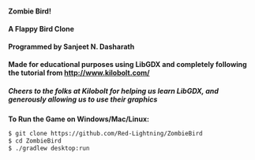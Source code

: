 #### Zombie Bird!

#### A Flappy Bird Clone
**Programmed by Sanjeet N. Dasharath**
#### Made for educational purposes using LibGDX and completely following the tutorial from http://www.kilobolt.com/
##### Cheers to the folks at Kilobolt for helping us learn LibGDX, and generously allowing us to use their graphics

**To Run the Game on Windows/Mac/Linux:**
```sh
$ git clone https://github.com/Red-Lightning/ZombieBird
$ cd ZombieBird
$ ./gradlew desktop:run
```